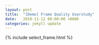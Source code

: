 ```yaml
---
layout: post
title:  "[Demo] Frame Quality Userstudy"
date:   2018-11-12 08:00:00 +0800
categories: jekyll update
---
```


{% include select_frame.html %}